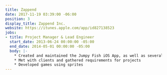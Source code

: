 ```yaml
---
title: Zappend
date: 2017-11-19 03:39:00 -06:00
position: 3
display_title: Zappend Inc.
website: https://itunes.apple.com/app/id827138523
jobs:
- title: Project Manager & Lead Engineer
  start_date: 2013-06-24 00:00:00 -05:00
  end_date: 2014-05-01 00:00:00 -05:00
  body: |-
    * Created and maintained the Jumpy Fish iOS App, as well as several other iOS Native projects.
    * Met with clients and gathered requirements for projects
    * Developed games using sprites
---
```


